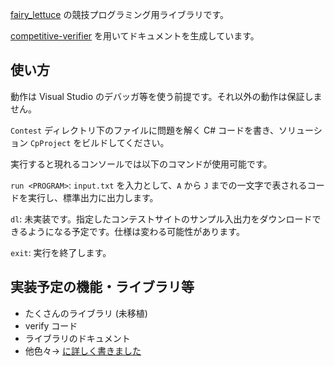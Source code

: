 [fairy_lettuce](https://atcoder.jp/users/fairy_lettuce) の競技プログラミング用ライブラリです。

[competitive-verifier](https://github.com/competitive-verifier/competitive-verifier) を用いてドキュメントを生成しています。

## 使い方

動作は Visual Studio のデバッガ等を使う前提です。それ以外の動作は保証しません。

`Contest` ディレクトリ下のファイルに問題を解く C# コードを書き、ソリューション `CpProject` をビルドしてください。

実行すると現れるコンソールでは以下のコマンドが使用可能です。

`run <PROGRAM>`: `input.txt` を入力として、`A` から `J` までの一文字で表されるコードを実行し、標準出力に出力します。

`dl`: 未実装です。指定したコンテストサイトのサンプル入出力をダウンロードできるようになる予定です。仕様は変わる可能性があります。

`exit`: 実行を終了します。

## 実装予定の機能・ライブラリ等

- たくさんのライブラリ (未移植)
- verify コード
- ライブラリのドキュメント
- 他色々→ <a href="{{ site.baseurl }}/library-dev-milestone"> に詳しく書きました
